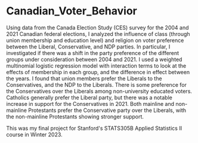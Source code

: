 # Canadian_Voter_Behavior

Using data from the Canada Election Study (CES) survey for the 2004 and 2021 Canadian federal elections,
I analyzed the influence of class (through union membership and education level) and religion on voter
preference between the Liberal, Conservative, and NDP parties. In particular, I investigated if there was a
shift in the party preference of the different groups under consideration between 2004 and 2021. I used a
weighted multinomial logistic regression model with interaction terms to look at the effects of membership
in each group, and the difference in effect between the years. I found that union members prefer the Liberals
to the Conservatives, and the NDP to the Liberals. There is some preference for the Conservatives over the
Liberals among non-university educated voters. Catholics generally prefer the Liberal party, but there was
a notable increase in support for the Conservatives in 2021. Both mainline and non-mainline Protestants
prefer the Conservative party over the Liberals, with the non-mainline Protestants showing stronger support.

This was my final project for Stanford's STATS305B Applied Statistics II course in Winter 2023.

